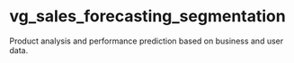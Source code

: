 # vg_sales_forecasting_segmentation
Product analysis and performance prediction based on business and user data.
